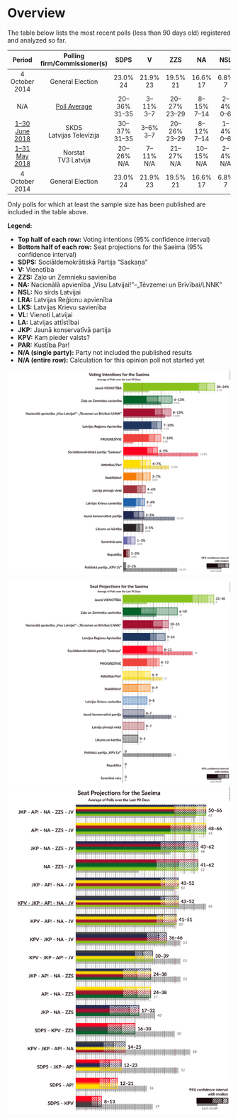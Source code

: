 # Overview

The table below lists the most recent polls (less than 90 days old) registered and analyzed so far.

| Period     | Polling firm/Commissioner(s) | SDPS | V | ZZS | NA | NSL | LRA | LKS | VL | LA | JKP | KPV | PAR |
|:----------:|:----------------------------:|:--:|:--:|:--:|:--:|:--:|:--:|:--:|:--:|:--:|:--:|:--:|:--:|
| 4 October 2014 | General Election | 23.0% <br> 24 | 21.9% <br> 23 | 19.5% <br> 21 | 16.6% <br> 17 | 6.8% <br> 7 | 6.7% <br> 8 | 1.6% <br> 0 | 1.2% <br> 0 | 0.9% <br> 0 | 0.7% <br> 0 | 0.0% <br> 0 | 0.0% <br> 0 |
| N/A | [Poll Average](average.html) | 20–36% <br> 31–35 | 3–11% <br> 3–7 | 20–27% <br> 23–29 | 8–15% <br> 7–14 | 2–4% <br> 0–6 | 2–6% <br> 2–5 | 1–3% <br> 0–2 | N/A <br> N/A | 2–4% <br> N/A | 5–10% <br> 4–7 | 4–9% <br> 5–9 | 4–9% <br> 6–10 |
| [1–30 June 2018](2018-06-30-SKDS.html) | SKDS <br> Latvijas Televīzija | 30–37% <br> 31–35 | 3–6% <br> 3–7 | 20–26% <br> 23–29 | 8–12% <br> 7–14 | 1–4% <br> 0–6 | 2–4% <br> 2–5 | 1–3% <br> 0–2 | N/A <br> N/A | N/A <br> N/A | 5–9% <br> 4–7 | 5–9% <br> 5–9 | 6–10% <br> 6–10 |
| [1–31 May 2018](2018-05-31-Norstat.html) | Norstat <br> TV3 Latvija | 20–26% <br> N/A | 7–11% <br> N/A | 21–27% <br> N/A | 10–15% <br> N/A | 2–4% <br> N/A | 3–6% <br> N/A | N/A <br> N/A | N/A <br> N/A | 2–4% <br> N/A | 7–11% <br> N/A | 4–7% <br> N/A | 4–7% <br> N/A |
| 4 October 2014 | General Election | 23.0% <br> 24 | 21.9% <br> 23 | 19.5% <br> 21 | 16.6% <br> 17 | 6.8% <br> 7 | 6.7% <br> 8 | 1.6% <br> 0 | 1.2% <br> 0 | 0.9% <br> 0 | 0.7% <br> 0 | 0.0% <br> 0 | 0.0% <br> 0 |

Only polls for which at least the sample size has been published are included in the table above.

**Legend:**
+ **Top half of each row:** Voting intentions (95% confidence interval)
+ **Bottom half of each row:** Seat projections for the Saeima (95% confidence interval)
+ **SDPS:** Sociāldemokrātiskā Partija “Saskaņa”
+ **V:** Vienotība
+ **ZZS:** Zaļo un Zemnieku savienība
+ **NA:** Nacionālā apvienība „Visu Latvijai!”–„Tēvzemei un Brīvībai/LNNK”
+ **NSL:** No sirds Latvijai
+ **LRA:** Latvijas Reģionu apvienība
+ **LKS:** Latvijas Krievu savienība
+ **VL:** Vienoti Latvijai
+ **LA:** Latvijas attīstībai
+ **JKP:** Jaunā konservatīvā partija
+ **KPV:** Kam pieder valsts?
+ **PAR:** Kustība Par!
+ **N/A (single party):** Party not included the published results
+ **N/A (entire row):** Calculation for this opinion poll not started yet


![Graph with voting intentions not yet produced](average.png "Voting Intentions")

![Graph with seats not yet produced](average-seats.png "Seats")
![Graph with coalitions seats not yet produced](average-coalitions-seats.png "Coalitions Seats")
